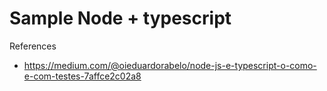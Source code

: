 # Sample Node + typescript

References
- https://medium.com/@oieduardorabelo/node-js-e-typescript-o-como-e-com-testes-7affce2c02a8